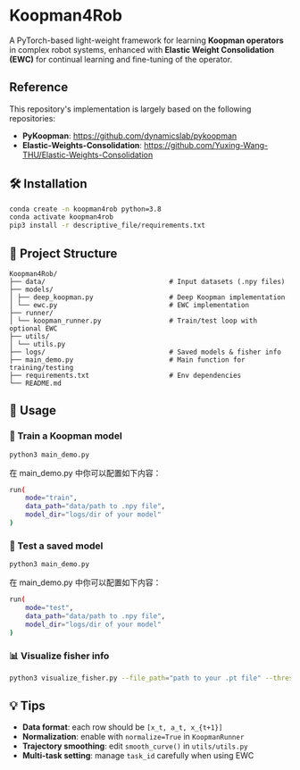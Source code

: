 # Koopman4Rob

A PyTorch-based light-weight framework for learning **Koopman operators** in complex robot systems, enhanced with **Elastic Weight Consolidation (EWC)** for continual learning and fine-tuning of the operator.

## Reference
This repository's implementation is largely based on the following repositories:

- **PyKoopman**: 
    https://github.com/dynamicslab/pykoopman
- **Elastic-Weights-Consolidation**: 
    https://github.com/Yuxing-Wang-THU/Elastic-Weights-Consolidation

## 🛠 Installation

```bash
conda create -n koopman4rob python=3.8
conda activate koopman4rob
pip3 install -r descriptive_file/requirements.txt
```

## 📁 Project Structure

```
Koopman4Rob/
├── data/                               # Input datasets (.npy files)
├── models/
│ ├── deep_koopman.py                   # Deep Koopman implementation
│ └── ewc.py                            # EWC implementation
├── runner/
│ └── koopman_runner.py                 # Train/test loop with optional EWC
├── utils/
│ └── utils.py
├── logs/                               # Saved models & fisher info
├── main_demo.py                        # Main function for training/testing
├── requirements.txt                    # Env dependencies
└── README.md
```

## 🎯 Usage

### 🚀 Train a Koopman model

```bash
python3 main_demo.py
```
在 main_demo.py 中你可以配置如下内容：
```bash
run(
    mode="train",
    data_path="data/path to .npy file",
    model_dir="logs/dir of your model"
)
```

### 🧪 Test a saved model
```bash
python3 main_demo.py
```
在 main_demo.py 中你可以配置如下内容：
```bash
run(
    mode="test",
    data_path="data/path to .npy file",
    model_dir="logs/dir of your model"
)
```

### 📊 Visualize fisher info
```bash
python3 visualize_fisher.py --file_path="path to your .pt file" --threshold=None"
```



## 💡 Tips

- **Data format**: each row should be `[x_t, a_t, x_{t+1}]`
- **Normalization**: enable with `normalize=True` in `KoopmanRunner`
- **Trajectory smoothing**: edit `smooth_curve()` in `utils/utils.py`
- **Multi-task setting**: manage `task_id` carefully when using EWC



